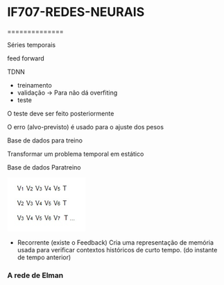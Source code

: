 # IF707-REDES-NEURAIS



==============


Séries temporais

feed forward 

TDNN
  
  - treinamento 
  - validação -> Para não dá overfiting
  - teste
  
  O teste deve ser feito posteriormente
  
  O erro (alvo-previsto) é usado para o ajuste dos pesos
  
  Base de dados para treino
  
  Transformar um problema temporal em estático

Base de dados Paratreino

<img src="dataT.jpg">

- Recorrente (existe o Feedback)
Cria uma representação de memória usada para verificar contextos históricos de curto tempo. (do instante de tempo anterior)

### A rede de Elman


